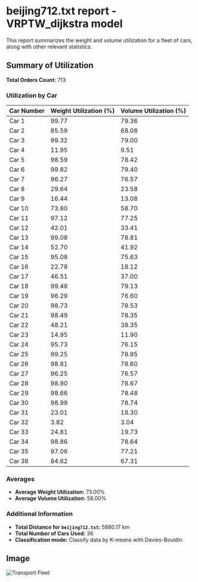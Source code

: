 # beijing712.txt report - VRPTW_dijkstra model

This report summarizes the weight and volume utilization for a fleet of cars, along with other relevant statistics.

## Summary of Utilization

**Total Orders Count:** 713

### Utilization by Car

| Car Number | Weight Utilization (%) | Volume Utilization (%) |
|------------|------------------------|------------------------|
| Car 1      | 99.77                  | 79.36                  |
| Car 2      | 85.59                  | 68.08                  |
| Car 3      | 99.32                  | 79.00                  |
| Car 4      | 11.95                  | 9.51                   |
| Car 5      | 98.59                  | 78.42                  |
| Car 6      | 99.82                  | 79.40                  |
| Car 7      | 96.27                  | 76.57                  |
| Car 8      | 29.64                  | 23.58                  |
| Car 9      | 16.44                  | 13.08                  |
| Car 10     | 73.80                  | 58.70                  |
| Car 11     | 97.12                  | 77.25                  |
| Car 12     | 42.01                  | 33.41                  |
| Car 13     | 99.08                  | 78.81                  |
| Car 14     | 52.70                  | 41.92                  |
| Car 15     | 95.08                  | 75.63                  |
| Car 16     | 22.78                  | 18.12                  |
| Car 17     | 46.51                  | 37.00                  |
| Car 18     | 99.48                  | 79.13                  |
| Car 19     | 96.29                  | 76.60                  |
| Car 20     | 98.73                  | 78.53                  |
| Car 21     | 98.49                  | 78.35                  |
| Car 22     | 48.21                  | 38.35                  |
| Car 23     | 14.95                  | 11.90                  |
| Car 24     | 95.73                  | 76.15                  |
| Car 25     | 99.25                  | 78.95                  |
| Car 26     | 98.81                  | 78.60                  |
| Car 27     | 96.25                  | 76.57                  |
| Car 28     | 98.90                  | 78.67                  |
| Car 29     | 98.66                  | 78.48                  |
| Car 30     | 98.99                  | 78.74                  |
| Car 31     | 23.01                  | 18.30                  |
| Car 32     | 3.82                   | 3.04                   |
| Car 33     | 24.81                  | 19.73                  |
| Car 34     | 98.86                  | 78.64                  |
| Car 35     | 97.06                  | 77.21                  |
| Car 36     | 84.62                  | 67.31                  |

### Averages

- **Average Weight Utilization:** 73.00%
- **Average Volume Utilization:** 58.00%

### Additional Information

- **Total Distance for `beijing712.txt`:** 5880.17 km
- **Total Number of Cars Used:** 36
- **Classification mode:** Classify data by K-means with Davies-Bouldin

## Image

<!-- ![Transport Fleet](/Users/ryanlil86/Desktop/database/job/intern/凯捷/project/model/dijkstra/k_means/route_map_beijing712.png) -->
![Transport Fleet]()
